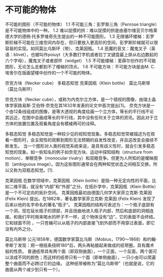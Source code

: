 # 不可能的物体

不可能的图形（不可能的物体）
1.1	不可能三角：彭罗斯三角（Penrose triangle）是不可能物体中的一种。
1.2	难以捉摸的拱：难以捉摸的拱是由塞尔维亚贝尔格莱德大学的德杨·托多罗维奇先生提出的一种不可能图形。
1.3	无限循环楼梯：彭罗斯阶梯不可能在三维空间内存在，但只要放入更高阶的空间，彭罗斯阶梯就可以很容易的实现。如同莫比乌斯环（带）、克莱因瓶。
1.4	恶魔的音叉：魔鬼叉子（英语：blivet），也被叫作poiuyt（大多数打字机或者拉丁文键盘最上排从右边数起的六个字母），魔鬼叉子或者部件（widget）
1.5	不可能楼梯：爱薛尔创作的不可能图形，无论怎么走都到不了楼梯的顶点。
1.6	不可能方块：不可能方块是由M. C.埃舍尔在版画望楼中创作的一个不可能的物体。



奈克方块（Necker cube）
多稳态知觉
克莱因瓶（Klein bottle）
莫比乌斯带（莫比乌斯环）



奈克方块（Necker cube），或称为内克尔立方体，是一个错视的图像，由瑞士晶体学家路易斯·艾伯特·奈克在其1832年发表的论文中首次提出[1]。
奈克方块是一个由12条线组成的图像，是等大透视的角度绘画一个立方体，等长的平行线不论其远近，在图中会画成等长的平行线，其中没有任何关于立体的资讯。因此对于立方体的放置位置及观看角度会有模棱两可的诠释。



多稳态知觉
多稳态知觉是一种较少见的视知觉现象。多稳态知觉常被描述为在观看一图形时，会主观性的观察到图形无法预期的自发性改变，并且这改变会接续不断发生。
当一个图形对人类的视觉系统来说，是具有歧义性时，就会引发多稳态知觉的现象。如一些知名的例子如奈克方块、运动中探知结构（structure from motion）、单眼竞争（monocular rivalry）和双眼竞争。但更为人所知的是暧昧图形（ambiguous image）。因为这些图形通常会在两种知觉状态之间相互交换，所以又称为双稳态知觉。[1].



克莱因瓶
在数学领域中，克莱因瓶（Klein bottle）是指一种无定向性的平面，比如二维平面，就没有“内部”和“外部”之分。在拓扑学中，克莱因瓶（Klein Bottle）是一个不可定向的拓扑空间。
克莱因瓶最初由德国几何学大家菲立克斯·克莱因 (Felix Klein) 提出。在1882年，著名数学家菲立克斯·克莱因 (Felix Klein) 发现了后来以他的名字命名的著名“瓶子”。
克莱因瓶的结构可表述为：一个瓶子底部有一个洞，现在延长瓶子的颈部，并且扭曲地进入瓶子内部，然后和底部的洞相连接。和我们平时用来喝水的杯子不一样，这个物体没有“边”，它的表面不会终结。
它和球面不同 ，一只苍蝇可以从瓶子的内部直接飞到外部而不用穿过表面，即它没有内外之分。



莫比乌斯带
公元1858年，德国数学家莫比乌斯（Mobius，1790～1868）和约翰·李斯丁发现：把一根纸条扭转180°后，两头再粘接起来做成的纸带圈，具有魔术般的性质。
普通纸带具有两个面（即双侧曲面），一个正面，一个反面，两个面可以涂成不同的颜色；而这样的纸带只有一个面（即单侧曲面），一只小虫可以爬遍整个曲面而不必跨过它的边缘。
这种纸带被称为“莫比乌斯带”（也就是说，它的曲面从两个减少到只有一个）。





